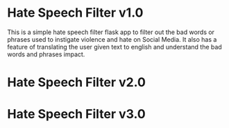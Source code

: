 # Hate Speech Filter v1.0

 This is a simple hate speech filter flask app to filter out the bad words or phrases used to instigate violence and hate on Social Media. It also has a feature of translating the user given text to english and understand the bad words and phrases impact. 
 
 
 # Hate Speech Filter v2.0
 
 
 # Hate Speech Filter v3.0
 
 

